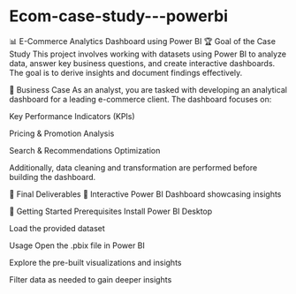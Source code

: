 # Ecom-case-study---powerbi

📊 E-Commerce Analytics Dashboard using Power BI
🏆 Goal of the Case Study
This project involves working with datasets using Power BI to analyze data, answer key business questions, and create interactive dashboards. The goal is to derive insights and document findings effectively.

📌 Business Case
As an analyst, you are tasked with developing an analytical dashboard for a leading e-commerce client. The dashboard focuses on:

Key Performance Indicators (KPIs)

Pricing & Promotion Analysis

Search & Recommendations Optimization

Additionally, data cleaning and transformation are performed before building the dashboard.

📂 Final Deliverables
📌 Interactive Power BI Dashboard showcasing insights



🚀 Getting Started
Prerequisites
Install Power BI Desktop

Load the provided dataset

Usage
Open the .pbix file in Power BI

Explore the pre-built visualizations and insights

Filter data as needed to gain deeper insights
